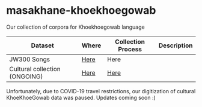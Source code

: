 # masakhane-khoekhoegowab
Our collection of corpora for Khoekhoegowab language


| Dataset | Where | Collection Process | Description |
| --------|--------|--------------------|---------------|
| JW300 Songs | [Here](https://github.com/masakhane-io/masakhane-khoekhoegowab/tree/master/JW300-songs) | Here | |
| Cultural collection (ONGOING) | [Here](https://github.com/masakhane-io/masakhane-khoekhoegowab/tree/master/cultural-collection) | [Here](https://qz.com/africa/1881656/the-poetic-process-powering-machine-translation-in-namibia/) | | 

Unfortunately, due to COVID-19 travel restrictions, our digitization of cultural KhoeKhoeGowab data was paused. Updates coming soon :) 
